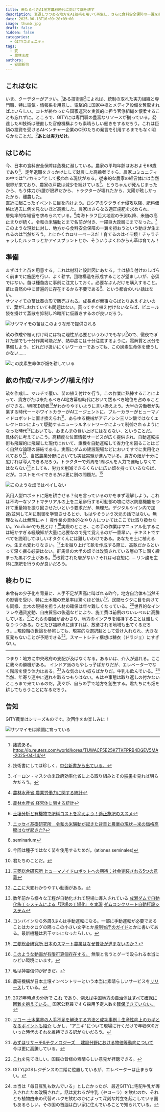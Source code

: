 ```yaml
---
title: 来たるべきAI地方幕府時代に向けて畑を耕す
description: 衰退しつつある地方をAI技術を用いて再生し、さらに食料安全保障の一翼を担おうとする取り組みについて説明します。
date: 2025-06-18T16:09:20+09:00
image: thumb.jpg
draft: false
hidden: false
categories:
  - GITYコミュニティ
tags:
  - 変
  - 農林水産
authors:
  - 安部新司
---
```


## これはなに

いま、クーデターがアツい。[^1]ある技術書[^2]によれば、統制の取れた実力組織と専門職、特に電気・情報系を用意し、電撃的に国家中枢とメディア設備を奪取すればよいらしい。コトが終わったら国家運営を実質的に担う官僚組織を懐柔することも忘れずに。ところで、GITYには専門職の豊富なリソースが揃っている。発達したAI技術は硬直した官僚機構よりも素晴らしい働きをするだろう。これは巨額の投資を受けるAIベンチャー企業のCEOたちの発言を引用するまでもなく明らかなことだ。[^3]**あとは実力だけ。**

## はじめに

今、日本の食料安全保障は危機に瀕している。農家の平均年齢はおおよそ68歳であり[^4]、定年退職をきっかけにして就農した高齢者ですら、農家コミュニティの中では”ワカモン”として扱われる現状がある。従来的な農家の経営体には当然限界が来ており、農家の戸数は減少を続けている[^5]。とうちゃんが死んじまったから、もう体力が/腰が限界だから、トラクターが壊れたから、太陽が眩しかったから、離農した。  
直近に起こったイベントに目を向けよう。ロシアのウクライナ侵攻以降、肥料価格は過去に例を見ないほど高騰した。農家はさらなる適正施肥を求められ、一層効率的な経営を求められている。[^6]南海トラフ巨大地震の予測以降、米価の高止まりが続く。令和の米騒動とまで名前が付き、一躍巨大政局にまでなった。[^7]  
このような現状に対し、地方から食料安全保障の一翼を担おうという動きが生まれるのは当然だろう。とにかくカロリーベースだ！育てるのはイモ類！チャラチャラしたルッコラとかアイスプラントとか、そういうよくわからん草は育てん！

## 準備

まずは土と苗を用意する。これは材料と設計図にあたる。土は植え付けのしばらく前までに施肥を行い、よく耕す。団粒構造を形成することが望ましいが、必須ではない。苗は種苗店に事前に注文しておく。必要なぶんだけを購入すること。苗は自然の中に普遍的に存在するから不要である[^8]、という都合のいい話はない。  
サツマイモの苗は茎の形で販売される。成長点が無事ならばとりあえずよいので、葉がしおれていても問題はない。買ってすぐ植え付けないならば、ビニール袋を掛けて蒸散を抑制し冷暗所に仮置きするのが良いだろう。

![サツマイモの苗はこのような形で提供される](satsumaimo_seedling.jpg "サツマイモの苗")

畝の作成や植え付け時には特に理性が必要というわけでもない[^9]ので、徹夜でぼけた頭でも十分作業可能だが、熱中症には十分注意するように。電解質と水分を準備しよう。どれだけ扱いにくいワーカーであっても、この炭素生命体を使うしかない……

![この炭素生命体が畑を耕している](carbon.jpg)

## 畝の作成/マルチング/植え付け

畝を作成し、マルチで覆い、苗の植え付けを行う。この作業に熟練することによって、貴方がたは来たるべきAI地方幕府時代において然るべき地位を占めることができる。WIRED読者[^10]がわかりやすいように言い換えよう。大半の労働者が失業する時代ーーホワイトカラーがAIエージェントに、ブルーカラーがヒューマノイドロボットに置き換えられ[^11]、あらゆる機械がアデノシン三リン酸ではなくエレクトロンによって駆動するニューラルネットワークによって制御されるようになった時代[^12]においても、おまんまの食い上げにはならない、ということだ。  
具体的に考えていこう。高精度な位置情報サービスが広く提供され、自動運転技術も飛躍的に飛躍した現代において、重機を自動運転して省力化を図ることはごく自然な論理の帰結である。実際にダムの建設現場などにおいてすでに実用化されており[^13]、当然農業分野においても実証実験が進んでいる。貴方の畑が十分に広ければ導入できるだろう。トラクターで外周を1周ぶんを人力で運転しなくてはならない[^14]としても、労力を削減できるくらいに広い畑を持っているならば、だが。コストをペイできるかは更に別の問題だ。[^15]

![このような畑ではペイしない](field.jpg)

汎用人型ロボットに畑を耕させる？何を言っているのかをまず理解しよう。これは不均一なソフトマテリアルの上を二足歩行する可動部の塊に防水防塵機能をつけて重量物を振り回させたいという要求だが、無理だ。デジタルツイン内で加速/並列してAIに制御を学習させるとか、もはやそういう次元の話ではない。無理なもんは無理にゃ！
農作業の具体的なやり方についてはここでは取り扱わない。YouTubeでも見とけ！[^16]実際のところ、この手の作業はマニュアル化するには細かすぎる経験知が大量に必要なので見て覚えるのが一番早い。テキストですべてを説明してほしいオタクくんには難しいわけである。あなたを土に植えるわ。生まれ変わりなさい。[^17]土を掘り上げて畝を作成する際に、高畝だからといって深く掘る必要はない。群馬県の大半の畑では改質されている層の下に固く締まった黒ボク土がある。[^18]改質された層がない？それは可哀想に……リン酸を主体に施肥を行うのが良いだろう。

## 終わりに

未曾有の少子化を背景に、人手不足が声高に叫ばれる昨今。地方自治体も当然その影響を受け、特に土木職の充足率は驚くほど低い[^19]。民間セクタに目を向けても同様、土木の現場を担う人材の確保は年々難しくなっている。[^20]世界的なインフレや通貨変動、自由貿易の後退などにより、施工費は前例のないレベルに高騰している。[^21]これらの要因が合わさり、地方のインフラを維持することは難しくなりつつある。ひとたび臨界点に達すれば、放棄される地域も出てくるだろう……現段階の世論を参照しても、現実的な選択肢として受け入れられ、大きな反発もないことが予期できる[^22]。スマートシティ構想は糖衣（ドラジェ）にすぎない。

___

つまり：地方に中央政府の支配が及ばなくなる。あるいは、介入が遅れる。ここに我々の勝機がある。
インドア派のもやしっ子ばかりだが、エレベーターでなく階段を使う体力はある。[^23]みな気のいい奴らばかりだ。牛乳も飲んでいる。[^24]当然、年寄り連中に遅れを取るつもりはない。もはや事態は取り返しの付かないところまで来ているのだ。我々が、自らの手で地方を創生する。君たちにも畑を耕してもらうことになるだろう。

## 告知

GITY農業はシリーズものです。次回作をお楽しみに！

![サツマイモは順調に育っている](satsumaimo_growing.jpg)

[^1]: 諸説ある。 https://jp.reuters.com/world/korea/TUWACF5E25K7TKFPRB4DGEV5MA-2025-04-14/

[^2]:技術書にしては珍しく、[中公新書から出ている。](https://www.chuko.co.jp/bunko/2019/06/206751.html)

[^3]: イーロン・マスクの米政府効率化省による取り組みとその[結果](https://www.bbc.com/japanese/articles/c3wdznlnl2wo)を見れば明らかだろう。

[^4]: [農林水産省 農業労働力に関する統計](https://www.maff.go.jp/j/tokei/sihyo/data/08.html)

[^5]: [農林水産省 経営体に関する統計](https://www.maff.go.jp/j/tokei/sihyo/data/07.html)

[^6]: [土壌分析と有機物で肥料コストを抑えよう！適正施肥のススメ](https://agriport.jp/information/ap-2475/)

[^7]:[ニッセイ基礎研究所　令和の米騒動が起きた背景と農業の現状－米の価格高騰はなぜ起きた?](https://www.nli-research.co.jp/report/detail/id=82236?site=nli)

[^8]: seminarium

[^9]: 今回は種子ではなく苗を使用するためだ。(ationes seminales)

[^10]:君たちのことだ。

[^11]: [三菱総合研究所 ヒューマノイドロボットへの期待：社会実装される5つの意義](https://www.mri.co.jp/knowledge/column/20250609.html)

[^12]: [ここ](https://www.youtube.com/watch?v=jRLDPsoag6k)に大変わかりやすい動画がある。

[^13]: 数年前から様々な工程が自動化されて現場に導入されている
	[成瀬ダムで自動化施工システムによる「現場の工場化」を実現](https://www.kajima.co.jp/news/press/202310/13c1-j.htm)
	[ダムコンクリート自動打設システム](https://www.shimz.co.jp/solution/tech361/index.html)

[^14]: コンバインなら外周3ぶんは手動運転になる。一部に手動運転が必要であることはカタログの隅っこの小さい文字とか[規制省庁のガイド](https://www.maff.go.jp/j/nousin/noukan/tyotei/kizyun/attach/attach/pdf/tebiki-71.pdf)とかに書いてある。最新機種は若干マシになったらしい。

[^15]: [三菱総合研究所 日本のスマート農業はなぜ普及が進まないのか？](https://www.mri.co.jp/knowledge/opinion/2025/202503_3.html)

[^16]: [このような動画が有限可算個存在する。](https://www.youtube.com/watch?v=pZetzJfzfU0) 無限と言うとグーで殴られる本当にひどい環境にいます。

[^17]: 私は神農信仰が好きだ。

[^18]: 農研機構が日本土壌インベントリーという本当に素晴らしいサービスを[リリース](https://soil-inventory.rad.naro.go.jp/)している。

[^19]: 2021年時点の分析で [これ](https://www.jri.co.jp/MediaLibrary/file/report/researchreport/pdf/12484.pdf) であり、[例えば中国地方の自治体はすべて確保に困難を抱えている。](https://www.chugoku-np.co.jp/articles/-/475814) 国家公務員ですら採用予定人数を[確保できていない。](https://www.nikkei.com/article/DGXZQOUC286JS0Y4A820C2000000/)

[^20]: [リコー  土木業界の人手不足を解決する方法と成功事例｜生産性向上のカギとなるポイントも紹介](https://www.ricoh.co.jp/magazines/workstyle/column/civil-engineering-shorthanded/)
	しかし、"アニキ"について現場に行くだけで年収600万いった時代のそれを維持できる訳がないだろう。

[^21]: [みずほリサーチ&テクノロジーズ 　建設分野における物価等動向について](https://www.mizuho-rt.co.jp/publication/report/2024/construction2410_01.html)　今は更に高騰している。

[^22]: [これ](https://x.com/search?q=%E8%83%BD%E7%99%BB%E5%8D%8A%E5%B3%B6%E5%9C%B0%E9%9C%87%E3%80%80%E3%82%B9%E3%83%9E%E3%83%BC%E3%83%88%E3%82%B7%E3%83%86%E3%82%A3&src=typed_query&f=top)を見てほしい。国民の皆様の素晴らしい意見が拝聴できる。

[^23]: GITYはGSレジデンスの二階に位置しているが、エレベーターは止まらない。

[^24]: 本当は「毎日豆乳も飲んでいる」としたかったが、最近GITYに宅配牛乳が導入されたため改稿された。話は変わるが牛乳（やコーラ）を飲むのか、それとも植物由来の代替ミルクを飲むのかによって深刻な対立を起こしている国もあるらしい。その国の首脳は白い家に住んでいることで知られている。
